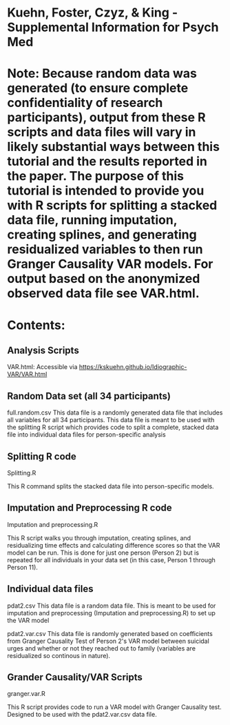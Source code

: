 # Kuehn, Foster, Czyz, & King - Supplemental Information for Psych Med

# Note: Because random data was generated (to ensure complete confidentiality of research participants), output from these R scripts and data files will vary in likely substantial ways between this tutorial and the results reported in the paper. The purpose of this tutorial is intended to provide you with R scripts for splitting a stacked data file, running imputation, creating splines, and generating residualized variables to then run Granger Causality VAR models. For output based on the anonymized observed data file see VAR.html. 

# Contents:
## Analysis Scripts
VAR.html: Accessible via https://kskuehn.github.io/Idiographic-VAR/VAR.html

## Random Data set (all 34 participants)
full.random.csv
This data file is a randomly generated data file that includes all variables for all 34 participants. This data file is meant to be used with the splitting R script which provides code to split a complete, stacked data file into individual data files for person-specific analysis

## Splitting R code
Splitting.R

This R command splits the stacked data file into person-specific models. 

## Imputation and Preprocessing R code
Imputation and preprocessing.R

This R script walks you through imputation, creating splines, and residualizing time effects and calculating difference scores so that the VAR model can be run. This is done for just one person (Person 2) but is repeated for all individuals in your data set (in this case, Person 1 through Person 11). 

## Individual data files
pdat2.csv
This data file is a random data file. This is meant to be used for imputation and preprocessing (Imputation and preprocessing.R) to set up the VAR model

pdat2.var.csv
This data file is randomly generated based on coefficients from Granger Causality Test of Person 2's VAR model between suicidal urges and whether or not they reached out to family (variables are residualized so continous in nature). 

## Grander Causality/VAR Scripts
granger.var.R

This R script provides code to run a VAR model with Granger Causality test. Designed to be used with the pdat2.var.csv data file. 
